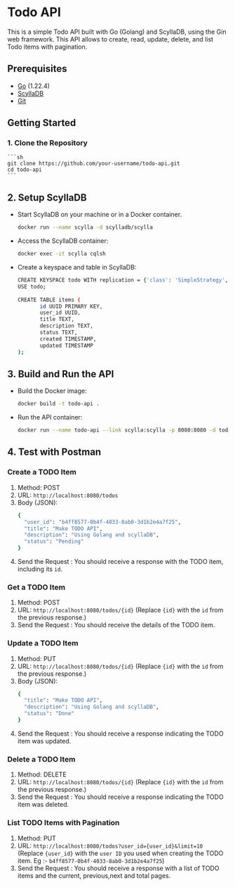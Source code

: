 # Todo API

This is a simple Todo API built with Go (Golang) and ScyllaDB, using the Gin web framework. This API allows to create, read, update, delete, and list Todo items with pagination.

## Prerequisites

- [Go](https://golang.org/doc/install) (1.22.4)
- [ScyllaDB](https://www.scylladb.com/download/)
- [Git](https://git-scm.com/book/en/v2/Getting-Started-Installing-Git)

## Getting Started

### 1. Clone the Repository
    ```sh
    git clone https://github.com/your-username/todo-api.git
    cd todo-api
    ```

## 2. Setup ScyllaDB

- Start ScyllaDB on your machine or in a Docker container.
   ```sh
   docker run --name scylla -d scylladb/scylla
   ```
   
- Access the ScyllaDB container:
   ```sh
   docker exec -it scylla cqlsh
   ```

- Create a keyspace and table in ScyllaDB:
   ```sh
   CREATE KEYSPACE todo WITH replication = {'class': 'SimpleStrategy', 'replication_factor': '1'};
   USE todo;
      
   CREATE TABLE items (
          id UUID PRIMARY KEY,
          user_id UUID,
          title TEXT,
          description TEXT,
          status TEXT,
          created TIMESTAMP,
          updated TIMESTAMP
   );
    ```

## 3. Build and Run the API

- Build the Docker image:
   ```sh
   docker build -t todo-api .
   ```
   
- Run the API container:
   ```sh
   docker run --name todo-api --link scylla:scylla -p 8080:8080 -d todo-api
   ```

## 4. Test with Postman

### Create a TODO Item

1. Method: POST
2. URL: `http://localhost:8080/todos`
3. Body (JSON):
   ```sh
   {
     "user_id": "b4ff8577-0b4f-4033-8ab0-3d1b2e4a7f25",
     "title": "Make TODO API",
     "description": "Using Golang and scyllaDB",
     "status": "Pending"
   }
   ```
4. Send the Request :
   You should receive a response with the TODO item, including its `id`.

### Get a TODO Item

1. Method: POST
2. URL: `http://localhost:8080/todos/{id}`
   (Replace `{id}` with the `id` from the previous response.)
3. Send the Request :
   You should receive the details of the TODO item.

### Update a TODO Item

1. Method: PUT
2. URL: `http://localhost:8080/todos/{id}`
   (Replace `{id}` with the `id` from the previous response.)
3. Body (JSON):
   ```sh
   {
     "title": "Make TODO API",
     "description": "Using Golang and scyllaDB",
     "status": "Done"
   }
   ```
4. Send the Request :
   You should receive a response indicating the TODO item was updated.

### Delete a TODO Item

1. Method: DELETE
2. URL: `http://localhost:8080/todos/{id}`
   (Replace `{id}` with the `id` from the previous response.)
3. Send the Request :
   You should receive a response indicating the TODO item was deleted.

### List TODO Items with Pagination

1. Method: PUT
2. URL: `http://localhost:8080/todos?user_id={user_id}&limit=10`
   (Replace `{user_id}` with the `user ID` you used when creating the TODO item. Eg :- `b4ff8577-0b4f-4033-8ab0-3d1b2e4a7f25`)
3. Send the Request :
   You should receive a response with a list of TODO items and the current, previous,next and total pages.
